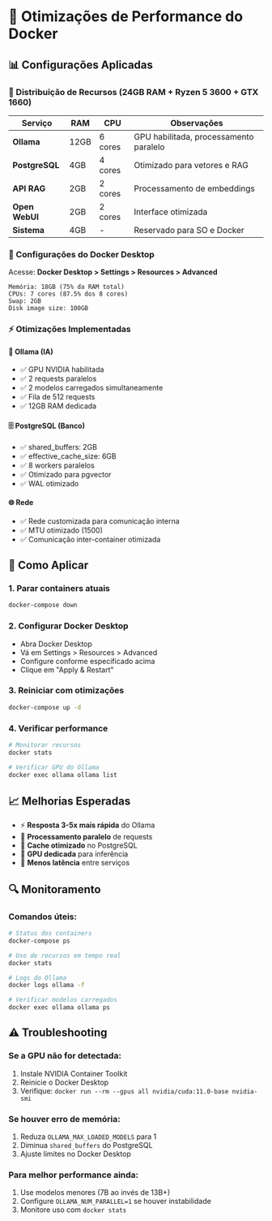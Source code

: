 # 🚀 Otimizações de Performance do Docker

## 📊 Configurações Aplicadas

### 🎯 Distribuição de Recursos (24GB RAM + Ryzen 5 3600 + GTX 1660)

| Serviço | RAM | CPU | Observações |
|---------|-----|-----|-------------|
| **Ollama** | 12GB | 6 cores | GPU habilitada, processamento paralelo |
| **PostgreSQL** | 4GB | 4 cores | Otimizado para vetores e RAG |
| **API RAG** | 2GB | 2 cores | Processamento de embeddings |
| **Open WebUI** | 2GB | 2 cores | Interface otimizada |
| **Sistema** | 4GB | - | Reservado para SO e Docker |

### 🔧 Configurações do Docker Desktop

Acesse: **Docker Desktop > Settings > Resources > Advanced**

```
Memória: 18GB (75% da RAM total)
CPUs: 7 cores (87.5% dos 8 cores)
Swap: 2GB
Disk image size: 100GB
```

### ⚡ Otimizações Implementadas

#### 🧠 Ollama (IA)
- ✅ GPU NVIDIA habilitada
- ✅ 2 requests paralelos
- ✅ 2 modelos carregados simultaneamente
- ✅ Fila de 512 requests
- ✅ 12GB RAM dedicada

#### 🗄️ PostgreSQL (Banco)
- ✅ shared_buffers: 2GB
- ✅ effective_cache_size: 6GB
- ✅ 8 workers paralelos
- ✅ Otimizado para pgvector
- ✅ WAL otimizado

#### 🌐 Rede
- ✅ Rede customizada para comunicação interna
- ✅ MTU otimizado (1500)
- ✅ Comunicação inter-container otimizada

## 🚀 Como Aplicar

### 1. Parar containers atuais
```bash
docker-compose down
```

### 2. Configurar Docker Desktop
- Abra Docker Desktop
- Vá em Settings > Resources > Advanced
- Configure conforme especificado acima
- Clique em "Apply & Restart"

### 3. Reiniciar com otimizações
```bash
docker-compose up -d
```

### 4. Verificar performance
```bash
# Monitorar recursos
docker stats

# Verificar GPU do Ollama
docker exec ollama ollama list
```

## 📈 Melhorias Esperadas

- ⚡ **Resposta 3-5x mais rápida** do Ollama
- 🚀 **Processamento paralelo** de requests
- 💾 **Cache otimizado** no PostgreSQL
- 🎯 **GPU dedicada** para inferência
- 🔄 **Menos latência** entre serviços

## 🔍 Monitoramento

### Comandos úteis:
```bash
# Status dos containers
docker-compose ps

# Uso de recursos em tempo real
docker stats

# Logs do Ollama
docker logs ollama -f

# Verificar modelos carregados
docker exec ollama ollama ps
```

## ⚠️ Troubleshooting

### Se a GPU não for detectada:
1. Instale NVIDIA Container Toolkit
2. Reinicie o Docker Desktop
3. Verifique: `docker run --rm --gpus all nvidia/cuda:11.0-base nvidia-smi`

### Se houver erro de memória:
1. Reduza `OLLAMA_MAX_LOADED_MODELS` para 1
2. Diminua `shared_buffers` do PostgreSQL
3. Ajuste limites no Docker Desktop

### Para melhor performance ainda:
1. Use modelos menores (7B ao invés de 13B+)
2. Configure `OLLAMA_NUM_PARALLEL=1` se houver instabilidade
3. Monitore uso com `docker stats`

